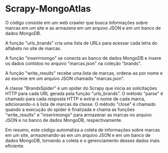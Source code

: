 # Scrapy-MongoAtlas
O código consiste em um web crawler que busca informações sobre marcas em um site e as armazena em um arquivo JSON e em um banco de dados MongoDB.

A função "urls_brands" cria uma lista de URLs para acessar cada letra do alfabeto no site de marcas.

A função "inserirmongo" se conecta ao banco de dados MongoDB e insere os dados contidos no arquivo "marcas.json" na coleção "brands".

A função "write_results" recebe uma lista de marcas, ordena-as por nome e as escreve em um arquivo JSON chamado "marcas.json".

A classe "BrandsSpider" é um spider do Scrapy que inicia as solicitações HTTP para cada URL gerada pela função "urls_brands". O método "parse" é chamado para cada resposta HTTP e extrai o nome de cada marca, adicionando-o à lista de marcas da classe. O método "close" é chamado quando a execução do spider é finalizada e chama as funções "write_results" e "inserirmongo" para armazenar as marcas no arquivo JSON e no banco de dados MongoDB, respectivamente.

Em resumo, este código automatiza a coleta de informações sobre marcas em um site, armazenando-as em um arquivo JSON e em um banco de dados MongoDB, tornando a coleta e o gerenciamento desses dados mais eficiente.
